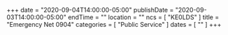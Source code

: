 +++
date = "2020-09-04T14:00:00-05:00"
publishDate = "2020-09-03T14:00:00-05:00"
endTime = ""
location = ""
ncs = [ "KE0LDS" ]
title = "Emergency Net 0904"
categories = [ "Public Service" ]
dates = [ "" ]
+++
